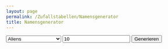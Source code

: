 ```yaml
---
layout: page
permalink: /Zufallstabellen/Namensgenerator
title: Namensgenerator
---
```


<div class="input-group" style="max-width: 50rem">
    <select id="type" class="form-select">
        <option value="alien">Aliens</option>
        <option value="foederationm">Föderation - männlich</option>
        <option value="foederationw">Föderation - weiblich</option>
        <option value="neuasienm">Neuasien - männlich</option>
        <option value="neuasienw">Neuasien - weiblich</option>
        <option value="konzern">Konzerne</option>
        <option value="planet">Planeten</option>
        <option value="stadt">Städte</option>
        <option value="raumschiff">Raumschiffe</option>
    </select>
    <input type="text" value="10" id="anzahl" class="form-control"/>
    <button class="btn btn-yellow" id="generate">Generieren</button>
</div>

<div id="namensgenout" class="list-group mt-2"></div>

<script type="text/javascript" src="{{ site.baseurl }}/assets/js/data_names.js"></script>
<script type="text/javascript" src="{{ site.baseurl }}/assets/js/zufallstabellen.js"></script>
<script type="text/javascript" src="{{ site.baseurl }}/assets/js/zufallsgenerator.js"></script>
<script type="text/javascript" src="{{ site.baseurl }}/assets/js/namensgen.js"></script>
